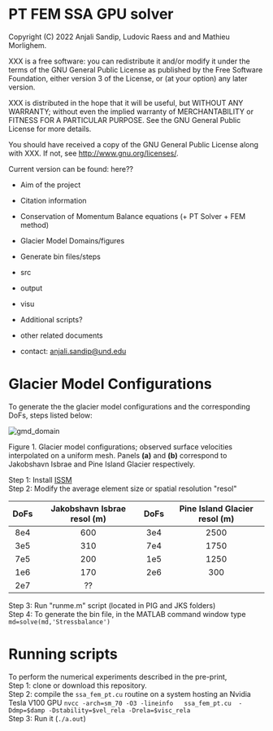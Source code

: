 # PT FEM SSA GPU solver


Copyright (C) 2022 Anjali Sandip, Ludovic Raess and and Mathieu Morlighem.

XXX is a free software: you can redistribute it and/or modify it under the terms of the GNU General Public License as published by the Free Software Foundation, either version 3 of the License, or (at your option) any later version.

XXX is distributed in the hope that it will be useful, but WITHOUT ANY WARRANTY; without even the implied warranty of MERCHANTABILITY or FITNESS FOR A PARTICULAR PURPOSE. See the GNU General Public License for more details.

You should have received a copy of the GNU General Public License along with XXX. If not, see http://www.gnu.org/licenses/.

Current version can be found:  here??


- Aim of the project
- Citation information
- Conservation of Momentum Balance equations (+ PT Solver + FEM method)
- Glacier Model Domains/figures
- Generate bin files/steps
- src

- output
- visu
- Additional scripts?
- other related documents
- contact: anjali.sandip@und.edu

# Glacier Model Configurations

To generate the the glacier model configurations and the corresponding DoFs, steps listed below:

![gmd_domain](https://user-images.githubusercontent.com/60862184/204933517-d4b81b5b-acb3-4256-a8be-02439db7f3dc.png)

Figure 1. Glacier model configurations; observed surface velocities interpolated on a uniform mesh. Panels $\textbf{(a)}$ and $\textbf{(b)}$  correspond to Jakobshavn Isbrae and Pine Island Glacier respectively.

Step 1: Install [ISSM](https://issm.jpl.nasa.gov/download/) <br>
Step 2: Modify the average element size or spatial resolution "resol"  <br>

 
| DoFs |  Jakobshavn Isbrae resol (m) | DoFs | Pine Island Glacier resol (m)|       
| :----: | :----: | :----: | :----: | 
| 8e4 | 600 | 3e4 | 2500 | 
| 3e5 | 310 | 7e4 | 1750 |
| 7e5 | 200 | 1e5 | 1250 |
| 1e6 | 170 | 2e6 |  300 |
| 2e7 | ?? | 

Step 3: Run "runme.m" script (located in PIG and JKS folders) <br>
Step 4: To generate the bin file, in the MATLAB command window type
`md=solve(md,'Stressbalance')`

# Running scripts
To perform the numerical experiments described in the pre-print,  <br>
Step 1: clone or download this repository.  <br>
Step 2: compile the `ssa_fem_pt.cu` routine on a system hosting an Nvidia Tesla V100 GPU `nvcc -arch=sm_70 -O3 -lineinfo   ssa_fem_pt.cu  -Ddmp=$damp -Dstability=$vel_rela -Drela=$visc_rela`   <br>
Step 3: Run it (`./a.out`)  <br>
